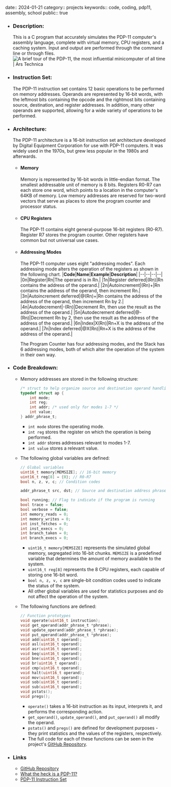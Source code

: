 date:: 2024-01-21
category:: projects
keywords:: code, coding, pdp11, assembly, school
public:: true

- ### Description:
  This is a C program that accurately simulates the PDP-11 computer's assembly language, complete with virtual memory, CPU registers, and a caching system. Input and output are performed through the command line or through files.
  ![A brief tour of the PDP-11, the most influential minicomputer of all time |  Ars Technica](https://cdn.arstechnica.net/wp-content/uploads/2013/10/unix-creators.jpg)
- ### Instruction Set:
  The PDP-11 instruction set contains 12 basic operations to be performed on memory addresses. Operands are represented by 16-bit words, with the leftmost bits containing the opcode and the rightmost bits containing source, destination, and register addresses. In addition, many other operands are supported, allowing for a wide variety of operations to be performed.
- ### Architecture:
  The PDP-11 architecture is a 16-bit instruction set architecture developed by Digital Equipment Corporation for use with PDP-11 computers. It was widely used in the 1970s, but grew less popular in the 1980s and afterwards.
	- #### Memory
	  Memory is represented by 16-bit words in little-endian format. The smallest addressable unit of memory is 8 bits. Registers R0-R7 can each store one word, which points to a location in the computer's 64KB of memory. Low memory addresses are reserved for two-word vectors that serve as places to store the program counter and processor status.
	- #### CPU Registers
	  The PDP-11 contains eight general-purpose 16-bit registers (R0-R7). Register R7 stores the program counter. Other registers have common but not universal use cases.
	- #### Addressing Modes
	  The PDP-11 computer uses eight "addressing modes". Each addressing mode alters the operation of the registers as shown in the following chart.
	  |**Code**|**Name**|**Example**|**Description**|
	  |--|--|--|--|
	  |0n|Register|Rn|The operand is in Rn.|
	  |1n|Register deferred|(Rn)|Rn contains the address of the operand.|
	  |2n|Autoincrement|(Rn)+|Rn contains the address of the operand, then increment Rn.|
	  |3n|Autoincrement deferred|@(Rn)+|Rn contains the address of the address of the operand, then increment Rn by 2.|
	  |4n|Autodecrement|-(Rn)|Decrement Rn, then use the result as the address of the operand.|
	  |5n|Autodecrement deferred|@-(Rn)|Decrement Rn by 2, then use the result as the address of the address of the operand.|
	  |6n|Index|X(Rn)|Rn+X is the address of the operand.|
	  |7n|Index deferred|@X(Rn)|Rn+X is the address of the address of the operand.|
	  
	  The Program Counter has four addressing modes, and the Stack has 6 addressing modes, both of which alter the operation of the system in their own way.
- ### Code Breakdown:
	- Memory addresses are stored in the following structure:
	  ```c
	  /* struct to help organize source and destination operand handling */
	  typedef struct ap {
	      int mode;
	      int reg;
	      int addr; /* used only for modes 1-7 */
	      int value;
	  } addr_phrase_t;
	  ```
		- `int mode` stores the operating mode.
		- `int reg` stores the register on which the operation is being performed.
		- `int addr` stores addresses relevant to modes 1-7.
		- `int value` stores a relevant value.
	- The following global variables are defined:
	  ```c
	  // Global variables
	  uint16_t memory[MEMSIZE]; // 16-bit memory
	  uint16_t reg[8] = {0}; // R0-R7
	  bool n, z, v, c; // Condition codes
	  
	  addr_phrase_t src, dst; // Source and destination address phrases
	  
	  bool running; // Flag to indicate if the program is running
	  bool trace = false;
	  bool verbose = false;
	  int memory_reads = 0;
	  int memory_writes = 0;
	  int inst_fetches = 0;
	  int inst_execs = 0;
	  int branch_taken = 0;
	  int branch_execs = 0;
	  ```
		- `uint16_t memory[MEMSIZE]` represents the simulated global memory, segregated into 16-bit chunks. `MEMSIZE` is a predefined variable that determines the amount of memory available to the system.
		- `uint16_t reg[8]` represents the 8 CPU registers, each capable of storing one 16-bit word.
		- `bool n, z, v, c` are single-bit condition codes used to indicate the status of the system.
		- All other global variables are used for statistics purposes and do not affect the operation of the system.
	- The following functions are defined:
	  
	  ```c
	  // Function prototypes
	  void operate(uint16_t instruction);
	  void get_operand(addr_phrase_t *phrase);
	  void update_operand(addr_phrase_t *phrase);
	  void put_operand(addr_phrase_t *phrase);
	  void add(uint16_t operand);
	  void asl(uint16_t operand);
	  void asr(uint16_t operand);
	  void beq(uint16_t operand);
	  void bne(uint16_t operand);
	  void br(uint16_t operand);
	  void cmp(uint16_t operand);
	  void halt(uint16_t operand);
	  void mov(uint16_t operand);
	  void sob(uint16_t operand);
	  void sub(uint16_t operand);
	  void pstats();
	  void pregs();
	  ```
		- `operate()` takes a 16-bit instruction as its input, interprets it, and performs the corresponding action.
		- `get_operand()`, `update_operand()`, and `put_operand()` all modify the operand.
		- `pstats()` and `pregs()` are defined for development purposes - they print statistics and the values of the registers, respectively.
		- The full code for each of these functions can be seen in the project's [GitHub Repository](https://github.com/tealblu/pdp11-sim).
- ### Links
	- [GitHub Repository](https://github.com/tealblu/pdp11-sim)
	- [What the heck is a PDP-11?](https://en.wikipedia.org/wiki/PDP-11)
	- [PDP-11 Instruction Set](https://www.teach.cs.toronto.edu/~ajr/258/pdp11.pdf)